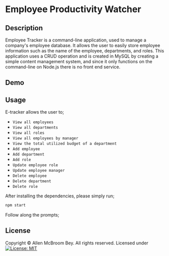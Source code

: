 # Employee Productivity Watcher

## Description
Employee Tracker is a command-line application, used  to manage a company's employee database. It allows the user to easily store employee information such as the name of the employee, departments, and roles. This application uses a CRUD operation and is created in MySQL by creating a simple content management system, and since it only functions on the command-line on Node.js there is no front end service.


## Demo


## Usage
E-tracker allows the user to;
- `View all employees`
- `View all departments`
- `View all roles`
- `View all employees by manager`
- `View the total utilized budget of a department`
- `Add employee`
- `Add department`
- `Add role`
- `Update employee role`
- `Update employee manager`
- `Delete employee`
- `Delete department`
- `Delete role`

After installing the dependencies, please simply run;
```bash
npm start
```
Follow along the prompts;

## License
Copyright © Allen McBroom Bey. All rights reserved.
Licensed under [![License: MIT](https://img.shields.io/badge/License-MIT-yellow.svg)](https://opensource.org/licenses/MIT)
